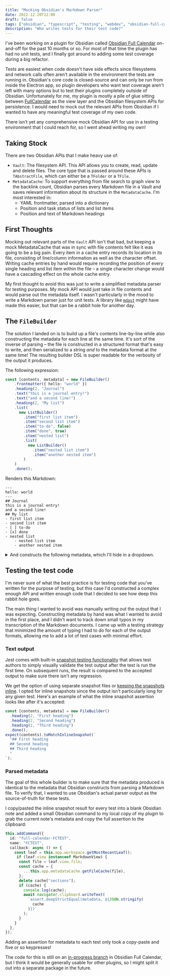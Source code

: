 ```yaml
---
title: "Mocking Obsidian's Markdown Parser"
date: 2022-12-20T12:00
draft: false
tags: ["obsidian", "typescript", "testing", "webdev", "obsidian-full-calendar", "airplane-articles"]
description: "Who writes tests for their test code?"
---
```


I've been working on a plugin for Obsidian called [Obsidian Full Calendar](https://github.com/davish/obsidian-full-calendar) on-and-off for the past 10 months or so. For most of that time the plugin has had no unit tests, and I finally got around to adding some test coverage during a big refactor.

Tests are easiest when code doesn't have side effects since filesystems and network calls often aren't available in the environment the tests are running in. Obsidian's core code is closed-source and can only be run from inside the Electron app, so plugin developers who want test coverage aren't left with many options but to test their plugins completely outside of Obsidian. Unfortunately for me, my plugin is mostly a pile of glue sitting between [FullCalendar](https://fullcalendar.io) as the view layer and the Obsidian filesystem APIs for persistence. I would need to mock out the relevant APIs from Obsidian if I wanted to have any meaningful test coverage of my own code. 

There isn't yet any comprehensive mock Obsidian API for use in a testing environment that I could reach for, so I went ahead writing my own!

<!--more-->

## Taking Stock

There are two Obsidian APIs that I make heavy use of:
- `Vault`: The filesystem API. This API allows you to create, read, update and delete files. The core type that is passed around these APIs is `TAbstractFile`, which can either be a `TFolder` or a `TFile`.
- `MetadataCache`: To support everything from file search to graph view to the backlink count, Obsidian parses every Markdown file in a Vault and saves relevant information about its structure in the `MetadataCache`. I'm most interested in:
	- YAML frontmatter, parsed into a dictionary
	- Position and task status of lists and list items
	- Position and text of Markdown headings

## First Thoughts

Mocking out relevant parts of the `Vault` API isn't that bad, but keeping a mock MetadataCache that was in sync with file contents felt like it was going to be a big pain. Every item in a cache entry records its location in its file, consisting of line/column information as well as the character offset. Writing cache entries by hand would require recording the position of every single heading and list item within the file – a single character change would have a cascading effect on the whole cache entry.

My first thought to avoid this was just to write a simplified metadata parser for testing purposes. My mock API would just take in file contents and would parse out the metadata itself. I wasn't particularly in the mood to write a Markdown parser just for unit tests. A library like [`mdast`](https://github.com/syntax-tree/mdast) might have made this easier, but that can be a rabbit hole for another day.

## The `FileBuilder`

The solution I landed on is to build up a file's contents line-by-line while also constructing the metadata for each line at the same time. It's sort of the inverse of parsing  – the file is constructed in a structured format that's easy to write, and then serialized to a string *and* to the metadata format at the same time! The resulting builder DSL is super readable for the verbosity of the output it produces.

The following expression:

```ts
const [contents, metadata] = new FileBuilder()
    .frontmatter({ hello: "world" })
    .heading(2, "Journal")
    .text("this is a journal entry!")
    .text("and a second line!")
    .heading(2, "My list")
    .list(
      new ListBuilder()
        .item("first list item")
        .item("second list item")
        .item("to-do", false)
        .item("done", true)
        .item("nested list")
        .list(
          new ListBuilder()
            .item("nested list item")
            .item("another nested item")
        )
    )
    .done();
```

Renders this Markdown:
```
---
hello: world
---
## Journal
this is a journal entry!
and a second line!
## My list
- first list item
- second list item
- [ ] to-do
- [x] done
- nested list
	- nested list item
	- another nested item
```

<details>
<summary>And constructs the following metadata, which I'll hide in a dropdown.</summary>

```json
{
    frontmatter: {
        hello: "world",
        position: {
            start: { line: 0, col: 0, offset: 0 },
            end: { line: 2, col: 3, offset: 20 },
        },
    },
    headings: [
        {
            position: {
                start: { line: 3, col: 0, offset: 21 },
                end: { line: 3, col: 10, offset: 31 },
            },
            heading: "Journal",
            level: 2,
        },
        {
            position: {
                start: { line: 6, col: 0, offset: 76 },
                end: { line: 6, col: 10, offset: 86 },
            },
            heading: "My list",
            level: 2,
        },
    ],
    listItems: [
        {
            position: {
                start: { line: 7, col: 0, offset: 87 },
                end: { line: 7, col: 17, offset: 104 },
            },
            parent: -7,
        },
        {
            position: {
                start: { line: 8, col: 0, offset: 105 },
                end: { line: 8, col: 18, offset: 123 },
            },
            parent: -7,
        },
        {
            position: {
                start: { line: 9, col: 0, offset: 124 },
                end: { line: 9, col: 11, offset: 135 },
            },
            parent: -7,
            task: " ",
        },
        {
            position: {
                start: { line: 10, col: 0, offset: 136 },
                end: { line: 10, col: 10, offset: 146 },
            },
            parent: -7,
            task: "x",
        },
        {
            position: {
                start: { line: 11, col: 0, offset: 147 },
                end: { line: 11, col: 13, offset: 160 },
            },
            parent: -7,
        },
        {
            position: {
                start: { line: 12, col: 2, offset: 163 },
                end: { line: 12, col: 22, offset: 183 },
            },
            parent: 11,
        },
        {
            position: {
                start: { line: 13, col: 2, offset: 186 },
                end: { line: 13, col: 25, offset: 209 },
            },
            parent: 11,
        },
    ],
}
```
</details>

## Testing the test code
I'm never sure of what the best practice is for testing code that you've written for the purpose of testing, but this case I'd constructed a complex enough API and written enough code that I decided to see how deep this rabbit hole goes.

The main thing I wanted to avoid was manually writing out the output that I was expecting. Constructing metadata by hand was what I wanted to avoid in the first place, and I didn't want to track down small typos in my transcription of the Markdown documents.  I came up with a testing strategy that minimized the amount of typing I had to do for each of the output formats, allowing me to add a lot of test cases with minimal effort.

### Text output
Jest comes with built-in [snapshot testing functionality](https://jestjs.io/docs/snapshot-testing) that allows test authors to simply visually validate the test output after the test is run the first time. On subsequent runs, the result is compared to the accepted output to make sure there isn't any regression.

We get the option of using separate snapshot files or [keeping the snapshots inline](https://jestjs.io/docs/snapshot-testing#inline-snapshots). I opted for inline snapshots since the output isn't particularly long for any given test. Here's an example of what the inline snapshot assertion looks like after it's accepted:

```ts
const [contents, metadata] = new FileBuilder()
  .heading(2, "First heading")
  .heading(2, "Second heading")
  .heading(2, "Third heading")
  .done();
expect(contents).toMatchInlineSnapshot(`
  "## First heading
  ## Second heading
  ## Third heading
  "
`);
```

### Parsed metadata
The goal of this whole builder is to make sure that the metadata produced is identical to the metadata that Obsidian constructs from parsing a Markdown file. To verify that, I wanted to use Obsidian's actual parser output as the source-of-truth for these tests.

I copy/pasted the inline snapshot result for every test into a blank Obsidian note and added a small Obsidian command to my local copy of my plugin to grab the current note's metadata and copy the full assertion to the clipboard:

```typescript
this.addCommand({
  id: "full-calendar-FCTEST",
  name: "FCTEST",
  callback: async () => {
    const leaf = this.app.workspace.getMostRecentLeaf();
     if (leaf.view instanceof MarkdownView) {
      const file = leaf.view.file;
      const cache = {
        ...this.app.metadataCache.getFileCache(file),
      };
      delete cache["sections"];
      if (cache) {
        console.log(cache);
        await navigator.clipboard.writeText(
          `assert.deepStrictEqual(metadata, ${JSON.stringify(
            cache
          )})`
        );
      }
    }
  },
});
```

Adding an assertion for metadata to each test only took a copy-paste and five or so keypresses!

The code for this is still on an [in-progress branch](https://github.com/davish/obsidian-full-calendar/tree/feature/cache/src/test_helpers) in Obsidian Full Calendar, but I think it would be generally usable for other plugins, so I might split it out into a separate package in the future.